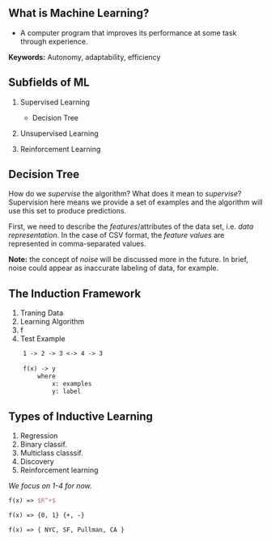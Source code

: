 ## What is Machine Learning?

- A computer program that improves its performance at some task through experience.

**Keywords:** Autonomy, adaptability, efficiency

## Subfields of ML

1. Supervised Learning
    - Decision Tree

2. Unsupervised Learning

3. Reinforcement Learning

## Decision Tree

How do we *supervise* the algorithm?  What does it mean to *supervise*?  Supervision here means we provide a set of examples and the algorithm will use this set to produce predictions.

First, we need to describe the *features*/attributes of the data set, i.e. *data representation*.  In the case of CSV format, the *feature values* are represented in comma-separated values.

**Note:** the concept of *noise* will be discussed more in the future.  In brief, noise could appear as inaccurate labeling of data, for example.

## The Induction Framework

1. Traning Data
2. Learning Algorithm
3. f
4. Test Example

```tex
    1 -> 2 -> 3 <-> 4 -> 3
    
    f(x) -> y
        where
            x: examples
            y: label
```

## Types of Inductive Learning

1. Regression
2. Binary classif.
3. Multiclass classsif.
4. Discovery
5. Reinforcement learning

*We focus on 1-4 for now.*

```tex
f(x) => $R^+$

f(x) => {0, 1} {+, -}

f(x) => { NYC, SF, Pullman, CA }
```

